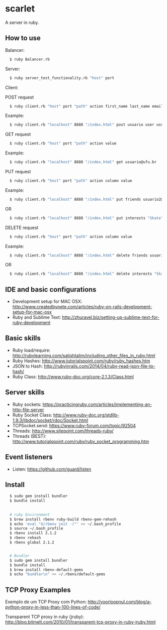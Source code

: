 scarlet
=======

A server in ruby.

## How to use
Balancer:
```sh
  $ ruby Balancer.rb
```

Server:
```sh
  $ ruby server_test_functionality.rb "host" port
```

Client:

POST request
```sh
  $ ruby client.rb "host" port "path" action first_name last_name email age gender password telephone interests
```
Example:
```sh
  $ ruby client.rb "localhost" 8888 "/index.html" post usuario user usuario@ufu.br 21 M MD5(123456) 88765432 "Computador,Programacao"
```

GET request
```sh
  $ ruby client.rb "host" port "path" action value
```
Example:
```sh
  $ ruby client.rb "localhost" 8888 "/index.html" get usuario@ufu.br
```

PUT request
```sh
  $ ruby client.rb "host" port "path" action column value
```
Example:
```sh
  $ ruby client.rb "localhost" 8888 "/index.html" put friends usuario2@ufu.br
```
OR
```sh
  $ ruby client.rb "localhost" 8888 "/index.html" put interests "Skate"
```

DELETE request
```sh
  $ ruby client.rb "host" port "path" action column value
```
Example:
```sh
  $ ruby client.rb "localhost" 8888 "/index.html" delete friends usuario2@ufu.br
```
OR
```sh
  $ ruby client.rb "localhost" 8888 "/index.html" delete interests "Skate"
```

## IDE and basic configurations
* Development setup for MAC OSX: http://www.createdbypete.com/articles/ruby-on-rails-development-setup-for-mac-osx
* Ruby and Sublime Text: http://zhuravel.biz/setting-up-sublime-text-for-ruby-development

## Basic skills
* Ruby load/require: http://rubylearning.com/satishtalim/including_other_files_in_ruby.html
* Ruby Hashes: http://www.tutorialspoint.com/ruby/ruby_hashes.htm
* JSON to Hash: http://rubyinrails.com/2014/04/ruby-read-json-file-to-hash/
* Ruby Class: http://www.ruby-doc.org/core-2.1.3/Class.html

## Server skills
* Ruby sockets: https://practicingruby.com/articles/implementing-an-http-file-server
* Ruby Socket Class: http://www.ruby-doc.org/stdlib-1.9.3/libdoc/socket/rdoc/Socket.html
* TCPSocket.send: https://www.ruby-forum.com/topic/92504
* Threads: http://www.sitepoint.com/threads-ruby/
* Threads (BEST): http://www.tutorialspoint.com/ruby/ruby_socket_programming.htm

## Event listeners
* Listen: https://github.com/guard/listen

## Install
```sh
  $ sudo gem install bundler
  $ bundle install
  
  
  # ruby Environment
  $ brew install rbenv ruby-build rbenv-gem-rehash
  $ echo 'eval "$(rbenv init -)"' >> ~/.bash_profile
  $ source ~/.bash_profile
  $ rbenv install 2.1.2
  $ rbenv rehash
  $ rbenv global 2.1.2


  # Bundler
  $ sudo gem install bundler
  $ bundle install
  $ brew install rbenv-default-gems
  $ echo "bundler\n" >> ~/.rbenv/default-gems
```
## TCP Proxy Examples

Exemplo de um TCP Proxy com Python:
http://voorloopnul.com/blog/a-python-proxy-in-less-than-100-lines-of-code/

Transparent TCP proxy in ruby (jruby):
http://blog.bitmelt.com/2010/01/transparent-tcp-proxy-in-ruby-jruby.html

```
